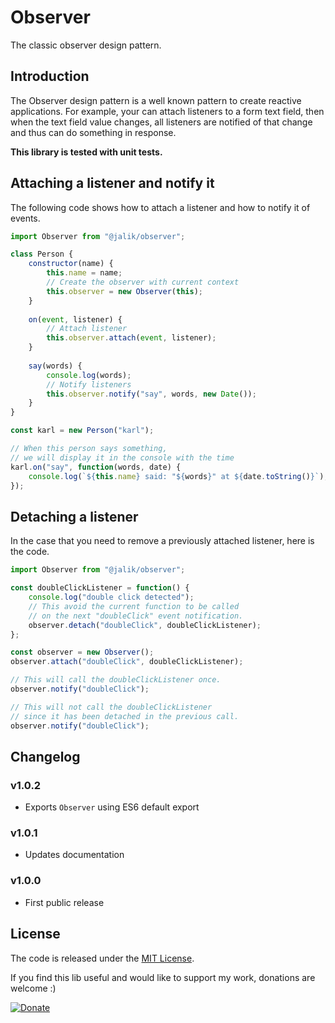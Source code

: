 # Observer

The classic observer design pattern.

## Introduction

The Observer design pattern is a well known pattern to create reactive applications.
For example, your can attach listeners to a form text field, then when the text field value changes, all listeners are notified of that change and thus can do something in response. 

**This library is tested with unit tests.**

## Attaching a listener and notify it

The following code shows how to attach a listener and how to notify it of events.

```js
import Observer from "@jalik/observer";

class Person {
    constructor(name) {
        this.name = name;
        // Create the observer with current context
        this.observer = new Observer(this);
    }
    
    on(event, listener) {
        // Attach listener
        this.observer.attach(event, listener);
    }
    
    say(words) {
        console.log(words);
        // Notify listeners
        this.observer.notify("say", words, new Date());
    }
}

const karl = new Person("karl");

// When this person says something,
// we will display it in the console with the time
karl.on("say", function(words, date) {
    console.log(`${this.name} said: "${words}" at ${date.toString()}`);
});
```

## Detaching a listener

In the case that you need to remove a previously attached listener, here is the code.

```js
import Observer from "@jalik/observer";

const doubleClickListener = function() {
    console.log("double click detected");
    // This avoid the current function to be called
    // on the next "doubleClick" event notification.
    observer.detach("doubleClick", doubleClickListener);
};

const observer = new Observer();
observer.attach("doubleClick", doubleClickListener);

// This will call the doubleClickListener once.
observer.notify("doubleClick");

// This will not call the doubleClickListener
// since it has been detached in the previous call.
observer.notify("doubleClick");
```

## Changelog

### v1.0.2
- Exports `Observer` using ES6 default export

### v1.0.1
- Updates documentation

### v1.0.0
- First public release

## License

The code is released under the [MIT License](http://www.opensource.org/licenses/MIT).

If you find this lib useful and would like to support my work, donations are welcome :)

[![Donate](https://img.shields.io/badge/Donate-PayPal-green.svg)](https://www.paypal.com/cgi-bin/webscr?cmd=_s-xclick&hosted_button_id=SS78MUMW8AH4N)
